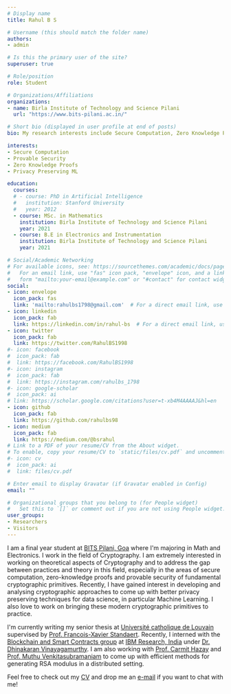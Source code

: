 ```yaml
---
# Display name
title: Rahul B S

# Username (this should match the folder name)
authors:
- admin

# Is this the primary user of the site?
superuser: true

# Role/position
role: Student

# Organizations/Affiliations
organizations:
- name: Birla Institute of Technology and Science Pilani
  url: "https://www.bits-pilani.ac.in/"

# Short bio (displayed in user profile at end of posts)
bio: My research interests include Secure Computation, Zero Knowledge Proofs and Privacy Preserving Machine Learning. 

interests:
- Secure Computation
- Provable Security
- Zero Knowledge Proofs
- Privacy Preserving ML

education:
  courses:
  # - course: PhD in Artificial Intelligence
  #   institution: Stanford University
  #   year: 2012
  - course: MSc. in Mathematics 
    institution: Birla Institute of Technology and Science Pilani
    year: 2021
  - course: B.E in Electronics and Instrumentation
    institution: Birla Institute of Technology and Science Pilani
    year: 2021 

# Social/Academic Networking
# For available icons, see: https://sourcethemes.com/academic/docs/page-builder/#icons
#   For an email link, use "fas" icon pack, "envelope" icon, and a link in the
#   form "mailto:your-email@example.com" or "#contact" for contact widget.
social:
- icon: envelope
  icon_pack: fas
  link: 'mailto:rahulbs1798@gmail.com'  # For a direct email link, use "mailto:test@example.org".
- icon: linkedin
  icon_pack: fab
  link: https://linkedin.com/in/rahul-bs  # For a direct email link, use "mailto:test@example.org".
- icon: twitter
  icon_pack: fab
  link: https://twitter.com/RahulBS1998
#- icon: facebook
#  icon_pack: fab
#  link: https://facebook.com/RahulBS1998
#- icon: instagram
#  icon_pack: fab
#  link: https://instagram.com/rahulbs_1798
#- icon: google-scholar
#  icon_pack: ai
# link: https://scholar.google.com/citations?user=t-xb4M4AAAAJ&hl=en
- icon: github
  icon_pack: fab
  link: https://github.com/rahulbs98
- icon: medium
  icon_pack: fab
  link: https://medium.com/@bsrahul
# Link to a PDF of your resume/CV from the About widget.
# To enable, copy your resume/CV to `static/files/cv.pdf` and uncomment the lines below.
#- icon: cv
#  icon_pack: ai
#  link: files/cv.pdf

# Enter email to display Gravatar (if Gravatar enabled in Config)
email: ""

# Organizational groups that you belong to (for People widget)
#   Set this to `[]` or comment out if you are not using People widget.
user_groups:
- Researchers
- Visitors
---
```


I am a final year student at <a href="https://bits-pilani.ac.in/">BITS Pilani, Goa</a> where I'm majoring in Math and Electronics. I work in the field of Cryptography. I am extremely interested in working on theoretical aspects of Cryptography and to address the gap between practices and theory in this field, especially in the areas of secure computation, zero-knowledge proofs and provable security of fundamental cryptographic primitives. Recently, I have gained interest in developing and analysing cryptographic approaches to come up with better privacy preserving techniques for data science, in particular Machine Learning. I also love to work on bringing these modern cryptographic primitives to practice.

I'm currently writing my senior thesis at <a href="https://uclouvain.be/">Université catholique de Louvain</a> supervised by <a href="https://perso.uclouvain.be/fstandae/">Prof. Francois-Xavier Standaert</a>. Recently, I interned with the <a href = "https://researcher.watson.ibm.com/researcher/view_group.php?id=7284">Blockchain and Smart Contracts group</a> at <a href ="https://researcher.watson.ibm.com/researcher/view_group.php?id=8069">IBM Research, India</a> under <a href ="https://researcher.watson.ibm.com/researcher/view.php?person=in-dvinaya1">Dr. Dhinakaran Vinayagamurthy</a>. I am also working with <a href="https://www.eng.biu.ac.il/hazay/">Prof. Carmit Hazay</a> and <a href="https://www.cs.rochester.edu/u/muthuv/">Prof. Muthu Venkitasubramaniam</a> to come up with efficient methods for generating RSA modulus in a distributed setting.

Feel free to check out my <a href = "https://rahulbs98.github.io/files/cv.pdf">CV</a> and drop me an <a href="mailto:rahulbs1798@gmail.com">e-mail</a> if you want to chat with me!